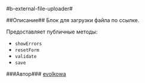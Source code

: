 #b-external-file-uploader#

##Описание##
Блок для загрузки файла по ссылке.

Предоставляет публичные методы:

* `showErrors`
* `resetForm`
* `validate`
* `save`


###Автор###
[evolkowa](https://staff.yandex-team.ru/evolkowa)
